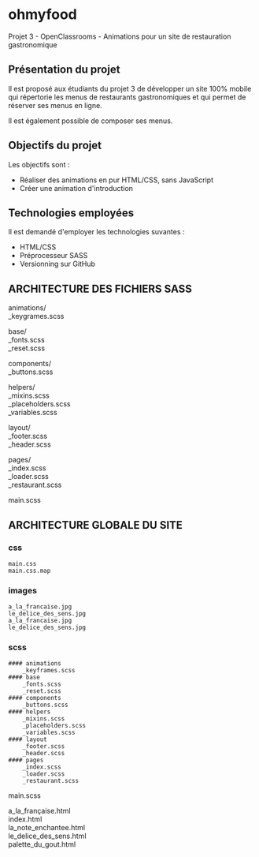 # ohmyfood
Projet 3 - OpenClassrooms - Animations pour un site de restauration gastronomique

## Présentation du projet

Il est proposé aux étudiants du projet 3 de développer un site 100% mobile qui répertorie les menus de restaurants gastronomiques et qui permet de réserver ses menus en ligne.

Il est également possible de composer ses menus.

## Objectifs du projet

Les objectifs sont :

- Réaliser des animations en pur HTML/CSS, sans JavaScript
- Créer une animation d'introduction

## Technologies employées

Il est demandé d'employer les technologies suvantes :

- HTML/CSS
- Préprocesseur SASS
- Versionning sur GitHub

## ARCHITECTURE DES FICHIERS SASS

animations/  
    _keygrames.scss  
  
base/  
    _fonts.scss  
    _reset.scss

components/  
    _buttons.scss  

helpers/  
    _mixins.scss  
    _placeholders.scss  
    _variables.scss

layout/  
    _footer.scss  
    _header.scss

pages/  
    _index.scss  
    _loader.scss  
    _restaurant.scss

main.scss

## ARCHITECTURE GLOBALE DU SITE

### css  
    main.css  
    main.css.map

### images  
    a_la_francaise.jpg  
    le_delice_des_sens.jpg  
    a_la_francaise.jpg  
    le_delice_des_sens.jpg

### scss  
    #### animations  
        _keyframes.scss  
    #### base  
        _fonts.scss  
        _reset.scss
    #### components  
        _buttons.scss  
    #### helpers  
        _mixins.scss  
        _placeholders.scss  
        _variables.scss  
    #### layout  
        _footer.scss  
        _header.scss  
    #### pages  
        _index.scss  
        _loader.scss  
        _restaurant.scss  
main.scss  

a_la_française.html  
index.html  
la_note_enchantee.html  
le_delice_des_sens.html  
palette_du_gout.html  

